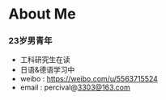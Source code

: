 # About Me


### 23岁男青年
* 工科研究生在读
* 日语&德语学习中
* weibo : https://weibo.com/u/5563715524
* email : percival@3303@163.com

